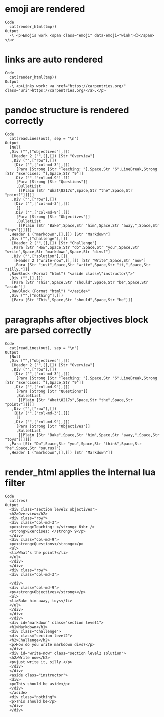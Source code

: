 # emoji are rendered

    Code
      cat(render_html(tmp))
    Output
      -\ <p>Emojis work <span class="emoji" data-emoji="wink">😉</span></p>

# links are auto rendered

    Code
      cat(render_html(tmp))
    Output
      -\ <p>Links work: <a href="https://carpentries.org/" class="uri">https://carpentries.org/</a>.</p>

# pandoc structure is rendered correctly

    Code
      cat(readLines(out), sep = "\n")
    Output
      [Null
      ,Div ("",["objectives"],[])
       [Header 2 ("",[],[]) [Str "Overview"]
       ,Div ("",["row"],[])
        [Div ("",["col-md-3"],[])
         [Para [Strong [Str "Teaching: "],Space,Str "6",LineBreak,Strong [Str "Exercises: "],Space,Str "9"]]
        ,Div ("",["col-md-9"],[])
         [Para [Strong [Str "Questions"]]
         ,BulletList
          [[Plain [Str "What\8217s",Space,Str "the",Space,Str "point?"]]]]]
       ,Div ("",["row"],[])
        [Div ("",["col-md-3"],[])
         []
        ,Div ("",["col-md-9"],[])
         [Para [Strong [Str "Objectives"]]
         ,BulletList
          [[Plain [Str "Bake",Space,Str "him",Space,Str "away,",Space,Str "toys"]]]]]]
      ,Header 1 ("markdown",[],[]) [Str "Markdown"]
      ,Div ("",["challenge"],[])
       [Header 2 ("",[],[]) [Str "Challenge"]
       ,Para [Str "How",Space,Str "do",Space,Str "you",Space,Str "write",Space,Str "markdown",Space,Str "divs?"]
       ,Div ("",["solution"],[])
        [Header 2 ("write-now",[],[]) [Str "Write",Space,Str "now"]
        ,Para [Str "just",Space,Str "write",Space,Str "it,",Space,Str "silly."]]]
      ,RawBlock (Format "html") "<aside class=\"instructor\">"
      ,Div ("",[],[])
       [Para [Str "This",Space,Str "should",Space,Str "be",Space,Str "aside"]]
      ,RawBlock (Format "html") "</aside>"
      ,Div ("",["nothing"],[])
       [Para [Str "This",Space,Str "should",Space,Str "be"]]]

# paragraphs after objectives block are parsed correctly

    Code
      cat(readLines(out), sep = "\n")
    Output
      [Null
      ,Div ("",["objectives"],[])
       [Header 2 ("",[],[]) [Str "Overview"]
       ,Div ("",["row"],[])
        [Div ("",["col-md-3"],[])
         [Para [Strong [Str "Teaching: "],Space,Str "6",LineBreak,Strong [Str "Exercises: "],Space,Str "9"]]
        ,Div ("",["col-md-9"],[])
         [Para [Strong [Str "Questions"]]
         ,BulletList
          [[Plain [Str "What\8217s",Space,Str "the",Space,Str "point?"]]]]]
       ,Div ("",["row"],[])
        [Div ("",["col-md-3"],[])
         []
        ,Div ("",["col-md-9"],[])
         [Para [Strong [Str "Objectives"]]
         ,BulletList
          [[Plain [Str "Bake",Space,Str "him",Space,Str "away,",Space,Str "toys"]]]]]]
      ,Para [Str "Do",Space,Str "you",Space,Str "think",Space,Str "he",Space,Str "saurus?"]
      ,Header 1 ("markdown",[],[]) [Str "Markdown"]]

# render_html applies the internal lua filter

    Code
      cat(res)
    Output
      <div class="section level2 objectives">
      <h2>Overview</h2>
      <div class="row">
      <div class="col-md-3">
      <p><strong>Teaching: </strong> 6<br />
      <strong>Exercises: </strong> 9</p>
      </div>
      <div class="col-md-9">
      <p><strong>Questions</strong></p>
      <ul>
      <li>What’s the point?</li>
      </ul>
      </div>
      </div>
      <div class="row">
      <div class="col-md-3">
      
      </div>
      <div class="col-md-9">
      <p><strong>Objectives</strong></p>
      <ul>
      <li>Bake him away, toys</li>
      </ul>
      </div>
      </div>
      </div>
      <div id="markdown" class="section level1">
      <h1>Markdown</h1>
      <div class="challenge">
      <div class="section level2">
      <h2>Challenge</h2>
      <p>How do you write markdown divs?</p>
      </div>
      <div id="write-now" class="section level2 solution">
      <h2>Write now</h2>
      <p>just write it, silly.</p>
      </div>
      </div>
      <aside class="instructor">
      <div>
      <p>This should be aside</p>
      </div>
      </aside>
      <div class="nothing">
      <p>This should be</p>
      </div>
      </div>

